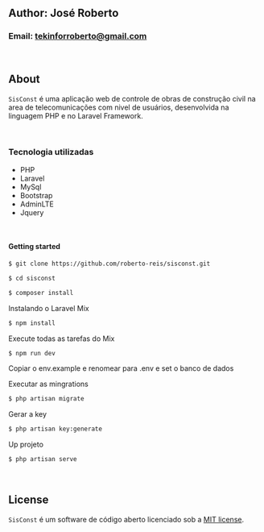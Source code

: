 ## Author: José Roberto
### Email: tekinforroberto@gmail.com

<br />

## About

`SisConst` é uma aplicação web de controle de obras de construção civil na area de telecomunicações com nivel de usuários, desenvolvida na linguagem PHP e no Laravel Framework.

<br />

### Tecnologia utilizadas

- PHP
- Laravel
- MySql
- Bootstrap
- AdminLTE
- Jquery

<br />

#### Getting started

```bash
$ git clone https://github.com/roberto-reis/sisconst.git
```

```bash
$ cd sisconst
```

```bash
$ composer install
```

Instalando o Laravel Mix
```bash
$ npm install
```

Execute todas as tarefas do Mix
```bash
$ npm run dev
```

Copiar o env.example e renomear para .env e set o banco de dados

Executar as mingrations
```bash
$ php artisan migrate
```

Gerar a key
```bash
$ php artisan key:generate
```

Up projeto
```bash
$ php artisan serve
```

<br />

## License
`SisConst` é um software de código aberto licenciado sob a [MIT license](https://opensource.org/licenses/MIT).
